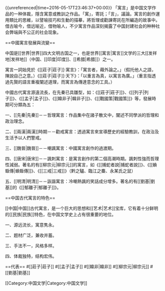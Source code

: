 {{unreferenced|time=2016-05-17T23:46:37+00:00}}
「寓言」是中国文学作品的一种体裁，隱含寓意或教訓之作品。「寓」，寄託；「言」，議論。寓言的創作運用類比的思維，以譬喻技巧和生動的描摹，將哲理或勸諫寄託在所編造的故事中。借古喻今，借远喻近，借物喻人，不少寓言作品深刻揭露了中国封建社会的种种社会弊端與不公正的社会现象。

==中國寓言發展與流變==

中国是[[世界|世界]]四大文明古国之一，也是世界[[寓言|寓言]]文学的三大[[发祥地|发祥地]]（中国、[[印度|印度]]、[[希腊|希腊]]）之一。

寓言一詞始見於《[[莊子|莊子]]‧寓言》：「寓言者，藉外論之。」（假托他人之語，陳說自己之意。）《[[莊子|莊子]]‧天下》：「以重言為真，以寓言為廣。」（重言指透過先賢的語言重複闡述道理，而寓言為傳達意念的工具。）

中國古代寓言源遠流長，在先秦已具雛型，如：《[[莊子|莊子]]》、《[[列子|列子]]》、《[[孟子|孟子]]》、《[[韓非子|韓非子]]》、《[[戰國策|戰國策]]》等，發展時期可分類為五：

一、[[先秦|先秦]]－－哲理寓言：作品集中在諸子散文中，闡述不同學派的哲理和政治理念。

二、[[兩漢|兩漢]]時期－－勸戒寓言：透過寓言來宣導歷史的經驗教訓，在政治及生活予以人們警戒。

三、[[魏晉|魏晉]]－－嘲諷寓言：中國寓言創作的過渡期。

四、[[唐宋|唐宋]]－－諷刺寓言：是寓言創作的第二個高潮時期。諷刺性強而哲理性減弱。著名的有[[柳宗元|柳宗元]]的寓言，如《[[捕蛇者說|捕蛇者說]]》、《[[蝜蝂傳|蝜蝂傳]]》、《[[三戒|三戒]]》（黔之驢、臨江之麋、永某氏之鼠）

五、[[明清|明清]]－－詼諧寓言：冷嘲熱諷的笑話成分增多。著名的有[[劉基|劉基]]的《[[郁離子|郁離子]]》。

==中国古代寓言的特色==

[[中国|中国]]古代寓言，是一个巨大的思想和[[艺术|艺术]]宝库，它有着十分鲜明的[[民族|民族]]特色，在中国文学史上占有很重要的地位。

一、源远流长，寓意隽永。

二、题材广泛，兼收并蓄。

三、手法不一，风格多样。

四、体裁独特，结构宏伟。

==代表==
#[[莊子|莊子]]
#[[孟子|孟子]]
#[[韓非|韓非]]
#[[柳宗元|柳宗元]]
#[[劉基|劉基]]

[[Category:中国文学|Category:中国文学]]